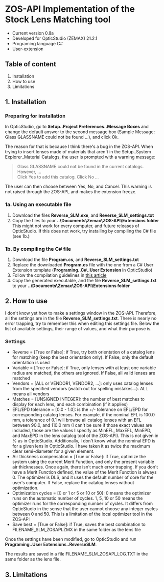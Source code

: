 # ZOS-API Implementation of the Stock Lens Matching tool
* Current version 0.8a
* Developed for OpticStudio (ZEMAX) 21.2.1
* Programing language C#
* User-extension
## Table of content
1. Installation
2. How to use
3. Limitations
## 1. Installation
### Preparing for installation
In OpticStudio, go to **Setup..Project Preferences..Message Boxes** and change the default answer to the second message box (Sample Message: Glass GLASSNAME could not be found ...), and click Ok.

The reason for that is because I think there's a bug in the ZOS-API. When trying to insert lenses made of materials that aren't in the Setup..System Explorer..Material Catalogs, the user is prompted with a warning message:

> Glass GLASSNAME could not be found in the current catalogs. However, ...  
> Click Yes to add this catalog. Click No ...  

The user can then choose between Yes, No, and Cancel. This warning is not raised through the ZOS-API, and makes the extension freeze.

### 1a. Using an executable file
1. Download the files **Reverse_SLM.exe**, and **Reverse_SLM_settings.txt**
2. Copy the files to your **..\Documents\Zemax\ZOS-API\Extensions folder**
This might not work for every computer, and future releases of OpticStudio. If this does not work, try installing by compiling the C# file (see 1b.)

### 1b. By compiling the C# file
1. Download the file **Program.cs**, and **Reverse_SLM_settings.txt**
2. Replace the downloaded **Program.cs** file with the one from a C# User Extension template (**Programing..C#..User Extension** in OpticStudio)
3. Follow the compilation guidelines in [this article](https://my.zemax.com/en-US/Knowledge-Base/kb-article/?ka=KA-01824)
4. Copy the generated executable, and the file **Reverse_SLM_settings.txt** to your **..\Documents\Zemax\ZOS-API\Extensions folder**

## 2. How to use
I don't know yet how to make a settings window in the ZOS-API. Therefore, all the settings are in the file **Reverse_SLM_settings.txt**. There is nearly no error trapping, try to remember this when editing this settings file. Below the list of available settings, their range of values, and what their purpose is.

### Settings
* Reverse = [True or False]: if True, try both orientation of a catalog lens for matching (keep the best orientation only). If False, only the default orientation is used
* Variable = [True or False]: if True, only lenses with at least one variable radius are matched, the others are ignored. If False, all valid lenses are matched
* Vendors = [ALL or VENDOR1, VENDOR2, ...]: only uses catalog lenses from the specified vendors (watch out for spelling mistakes...). ALL means all vendors
* Matches = [UNSIGNED INTEGER]: the number of best matches to display for each lens, and each combination (if it applies)
* EFL/EPD tolerance = [0.0 - 1.0]: is the +/- tolerance on EFL/EPD for corresponding catalog lenses. For example, if the nominal EFL is 100.0 mm, a tolerance of 0.1 will browse all catalog lenses with an EFL between 90.0, and 110.0 mm (I can't be sure if those exact values are included, those are the values I specify as MinEFL, MaxEFL, MinEPD, and MaxEPD in the lens catalog tool of the ZOS-API). This is not given in % as in OpticStudio. Additionally, I don't know what the nominal EPD is for a given lens in OpticStudio. I have taken it as twice the maximum clear semi-diameter for a given element.
* Air thickness compensation = [True or False]: if True, optimize the system using the current Merit Function, and only the present variable air thicknesses. Once again, there isn't much error trapping. If you don't have a Merit Function defined, the value of the Merit Function is always 0. The optimizer is DLS, and it uses the default number of core for the user's computer. If False, replace the catalog lenses without optimization.
* Optimization cycles = [0 or 1 or 5 or 10 or 50]: 0 means the optimizer runs on the automatic number of cycles. 1, 5, 10 or 50 means the optimizer runs for the corresponding number of cycles. It differs from OpticStudio in the sense that the user cannot choose any integer cycles between 0 and 50. This is a limitation of the local optimizer tool in the ZOS-API
* Save best = [True or False]: if True, saves the best combination to FILENAME_SLM_ZOSAPI.ZMX in the same folder as the lens file

Once the settings have been modified, go to OpticStudio and run **Programing..User Extensions..ReverseSLM**.

The results are saved in a file FILENAME_SLM_ZOSAPI_LOG.TXT in the same folder as the lens file.

## 3. Limitations
